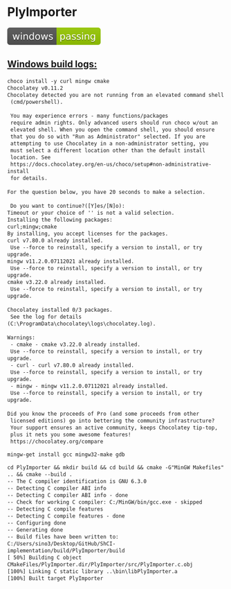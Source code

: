 # PlyImporter
![windows_badge](windows-status.svg)
## [Windows build logs:](https://github.com/MrSinho/ShCI)

```bash$$shci call$$:
choco install -y curl mingw cmake
Chocolatey v0.11.2
Chocolatey detected you are not running from an elevated command shell
 (cmd/powershell).

 You may experience errors - many functions/packages
 require admin rights. Only advanced users should run choco w/out an
 elevated shell. When you open the command shell, you should ensure
 that you do so with "Run as Administrator" selected. If you are
 attempting to use Chocolatey in a non-administrator setting, you
 must select a different location other than the default install
 location. See
 https://docs.chocolatey.org/en-us/choco/setup#non-administrative-install
 for details.

For the question below, you have 20 seconds to make a selection.

 Do you want to continue?([Y]es/[N]o): 
Timeout or your choice of '' is not a valid selection.
Installing the following packages:
curl;mingw;cmake
By installing, you accept licenses for the packages.
curl v7.80.0 already installed.
 Use --force to reinstall, specify a version to install, or try upgrade.
mingw v11.2.0.07112021 already installed.
 Use --force to reinstall, specify a version to install, or try upgrade.
cmake v3.22.0 already installed.
 Use --force to reinstall, specify a version to install, or try upgrade.

Chocolatey installed 0/3 packages. 
 See the log for details (C:\ProgramData\chocolatey\logs\chocolatey.log).

Warnings:
 - cmake - cmake v3.22.0 already installed.
 Use --force to reinstall, specify a version to install, or try upgrade.
 - curl - curl v7.80.0 already installed.
 Use --force to reinstall, specify a version to install, or try upgrade.
 - mingw - mingw v11.2.0.07112021 already installed.
 Use --force to reinstall, specify a version to install, or try upgrade.

Did you know the proceeds of Pro (and some proceeds from other
 licensed editions) go into bettering the community infrastructure?
 Your support ensures an active community, keeps Chocolatey tip-top,
 plus it nets you some awesome features!
 https://chocolatey.org/compare
```

```bash$$shci call$$:
mingw-get install gcc mingw32-make gdb
```

```bash$$shci call$$:
cd PlyImporter && mkdir build && cd build && cmake -G"MinGW Makefiles" .. && cmake --build .
-- The C compiler identification is GNU 6.3.0
-- Detecting C compiler ABI info
-- Detecting C compiler ABI info - done
-- Check for working C compiler: C:/MinGW/bin/gcc.exe - skipped
-- Detecting C compile features
-- Detecting C compile features - done
-- Configuring done
-- Generating done
-- Build files have been written to: C:/Users/sino3/Desktop/GitHub/ShCI-implementation/build/PlyImporter/build
[ 50%] Building C object CMakeFiles/PlyImporter.dir/PlyImporter/src/PlyImporter.c.obj
[100%] Linking C static library ..\bin\libPlyImporter.a
[100%] Built target PlyImporter
